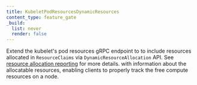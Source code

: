 ```yaml
---
title: KubeletPodResourcesDynamicResources
content_type: feature_gate
_build:
  list: never
  render: false
---
```

Extend the kubelet's pod resources gRPC endpoint to
to include resources allocated in `ResourceClaims` via `DynamicResourceAllocation` API.
See [resource allocation reporting](/docs/concepts/extend-kubernetes/compute-storage-net/device-plugins/#monitoring-device-plugin-resources) for more details.
with information about the allocatable resources, enabling clients to properly
track the free compute resources on a node.
